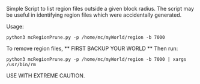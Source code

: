 Simple Script to list region files outside a given block radius. The script may be useful in identifying region files which were accidentally generated.

   Usage:

    python3 mcRegionPrune.py -p /home/mc/myWorld/region -b 7000

To remove region files, ** FIRST BACKUP YOUR WORLD ** Then run:

    python3 mcRegionPrune.py -p /home/mc/myWorld/region -b 7000 | xargs /usr/bin/rm

USE WITH EXTREME CAUTION.
